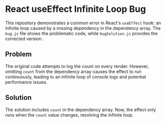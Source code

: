 # React useEffect Infinite Loop Bug
This repository demonstrates a common error in React's `useEffect` hook:  an infinite loop caused by a missing dependency in the dependency array.  The `bug.js` file shows the problematic code, while `bugSolution.js` provides the corrected version.

## Problem
The original code attempts to log the count on every render.  However, omitting `count` from the dependency array causes the effect to run continuously, leading to an infinite loop of console logs and potential performance issues.

## Solution
The solution includes `count` in the dependency array. Now, the effect only runs when the `count` value changes, resolving the infinite loop.